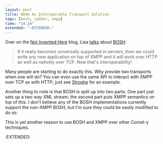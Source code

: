 ```yaml
---
layout: post
title: BOSH As Interoperable Transport Solution
tags: [bosh, jabber, xmpp]
time: "14:24"
extended: ":EXTENDED:"
---
```


Over on the [Not Invented Here](http://nih.blogspot.com/) blog, Lisa [talks](http://nih.blogspot.com/2008/12/im-following-up-on-my-last-rant-on.html) about [BOSH](http://www.xmpp.org/extensions/xep-0124.html):

> If it really becomes universally supported in servers, then we could write any new application on top of XMPP and it will work over HTTP as well as natively over TCP. Now that's interoperability! 

Many people are starting to do exactly this.  Why provide two transports when one will do?  You can even use the same API to interact with XMPP over TCP as with HTTP; just see [Strophe](http://code.stanziq.com/strophe) for an example.

Another thing to note is that BOSH is split up into two parts.  One part just sets up a two way XML stream; the second part puts XMPP semantics on top of this.  I don't believe any of the BOSH implementations currently support the non-XMPP BOSH, but I'm sure they could be easily modified to do so.

This is yet another reason to use BOSH and XMPP over other Comet-y techniques.

:EXTENDED:



